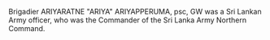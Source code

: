 Brigadier ARIYARATNE "ARIYA" ARIYAPPERUMA, psc, GW was a Sri Lankan Army officer, who was the Commander of the Sri Lanka Army Northern Command.
